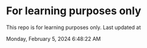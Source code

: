 # For learning purposes only
This repo is for learning purposes only.
Last updated at

Monday, February 5, 2024 6:48:22 AM

